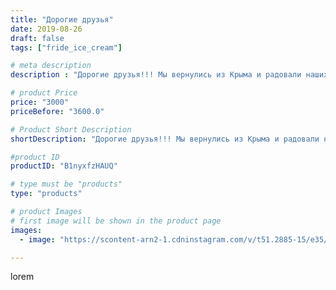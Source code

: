 ```yaml
---
title: "Дорогие друзья"
date: 2019-08-26
draft: false
tags: ["fride_ice_cream"]

# meta description
description : "Дорогие друзья!!! Мы вернулись из Крыма и радовали наших покупателей на празднике в Терконзаводе! А 26 и 27 августа всех приглашаем в Железноводск на международ"

# product Price
price: "3000"
priceBefore: "3600.0"

# Product Short Description
shortDescription: "Дорогие друзья!!! Мы вернулись из Крыма и радовали наших покупателей на празднике в Терконзаводе! А 26 и 27 августа всех приглашаем в Железноводск на международный джазовый фестиваль!!!"

#product ID
productID: "B1nyxfzHAUQ"

# type must be "products"
type: "products"

# product Images
# first image will be shown in the product page
images:
  - image: "https://scontent-arn2-1.cdninstagram.com/v/t51.2885-15/e35/68899943_140456827197767_6182102526906353184_n.jpg?se=7&tp=1&_nc_ht=scontent-arn2-1.cdninstagram.com&_nc_cat=111&_nc_ohc=2bgBrCSMlcsAX-P4mN0&ccb=7-4&oh=6514b4c6fa784e200304a3957bef1805&oe=6081D061&ig_cache_key=MjExODg4NTQ1MzQyNDQ5Mzg0MA%3D%3D.2-ccb7-4"

---
```

lorem

